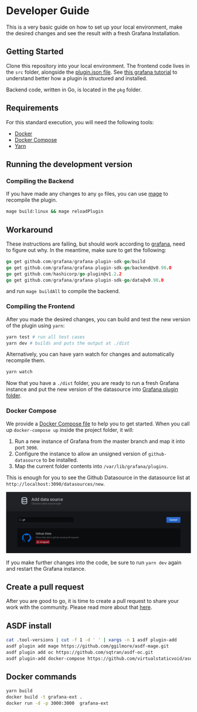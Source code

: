 # Developer Guide

This is a very basic guide on how to set up your local environment, make the desired changes and see the result with a fresh Grafana Installation.

## Getting Started

Clone this repository into your local environment. The frontend code lives in the `src` folder, alongside the [plugin.json file](https://grafana.com/docs/grafana/latest/developers/plugins/metadata/). See [this grafana tutorial](https://grafana.com/docs/grafana/latest/developers/plugins/) to understand better how a plugin is structured and installed.

Backend code, written in Go, is located in the `pkg` folder.

## Requirements

For this standard execution, you will need the following tools:

- [Docker](https://docs.docker.com/get-docker/)
- [Docker Compose](https://docs.docker.com/compose/install/)
- [Yarn](https://classic.yarnpkg.com/en/docs/install)

## Running the development version

### Compiling the Backend

If you have made any changes to any `go` files, you can use [mage](https://github.com/magefile/mage) to recompile the plugin.

```sh
mage build:linux && mage reloadPlugin
```

## Workaround

These instructions are failing, but should work according to [grafana](https://github.com/grafana/grafana-plugin-sdk-go/tree/master/build), need to figure out why. 
In the meantime, make sure to get the following:
``` go
go get github.com/grafana/grafana-plugin-sdk-go/build
go get github.com/grafana/grafana-plugin-sdk-go/backend@v0.90.0
go get github.com/hashicorp/go-plugin@v1.2.2
go get github.com/grafana/grafana-plugin-sdk-go/data@v0.90.0
```

and run `mage buildAll` to compile the backend.

### Compiling the Frontend

After you made the desired changes, you can build and test the new version of the plugin using `yarn`:

```sh
yarn test # run all test cases
yarn dev # builds and puts the output at ./dist
```

Alternatively, you can have yarn watch for changes and automatically recompile them.

```sh
yarn watch
```

Now that you have a `./dist` folder, you are ready to run a fresh Grafana instance and put the new version of the datasource into [Grafana plugin folder](https://grafana.com/docs/grafana/latest/plugins/installation/).

### Docker Compose

We provide a [Docker Compose file](/docker-compose.yml) to help you to get started. When you call up `docker-compose up` inside the project folder, it will:

1. Run a new instance of Grafana from the master branch and map it into port `3090`.
1. Configure the instance to allow an unsigned version of `github-datasource` to be installed.
1. Map the current folder contents into `/var/lib/grafana/plugins`.

This is enough for you to see the Github Datasource in the datasource list at `http://localhost:3090/datasources/new`.

![Local Github Stats installation](./screenshots/local-plugin-install.png)

If you make further changes into the code, be sure to run `yarn dev` again and restart the Grafana instance.

## Create a pull request

After you are good to go, it is time to create a pull request to share your work with the community. Please read more about that [here](https://github.com/grafana/grafana/blob/master/contribute/create-pull-request.md).

## ASDF install

```sh
cat .tool-versions | cut -f 1 -d ' ' | xargs -n 1 asdf plugin-add
asdf plugin add mage https://github.com/ggilmore/asdf-mage.git
asdf plugin add oc https://github.com/sqtran/asdf-oc.git
asdf plugin-add docker-compose https://github.com/virtualstaticvoid/asdf-docker-compose.git
```

## Docker commands

```sh
yarn build
docker build -t grafana-ext .
docker run -d -p 3000:3000  grafana-ext
```
